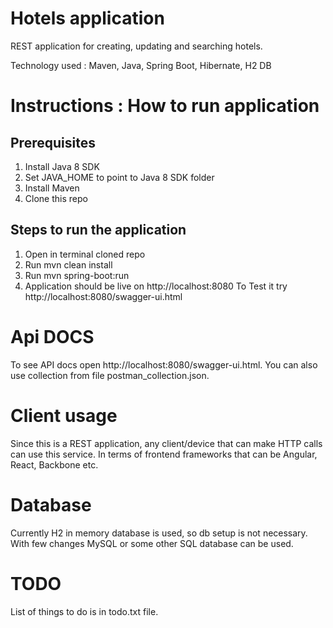 # Hotels application

REST application for creating, updating and searching hotels.

Technology used : Maven, Java, Spring Boot, Hibernate, H2 DB

# Instructions : How to run application

## Prerequisites
1. Install Java 8 SDK
2. Set JAVA_HOME to point to Java 8 SDK folder
3. Install Maven
4. Clone this repo

## Steps to run the application
1. Open in terminal cloned repo
2. Run mvn clean install
3. Run mvn spring-boot:run
4. Application should be live on http://localhost:8080
   To Test it try http://localhost:8080/swagger-ui.html

# Api DOCS
To see API docs open http://localhost:8080/swagger-ui.html.
You can also use collection from file postman_collection.json.

# Client usage
Since this is a REST application, any client/device that can make HTTP calls can use this service. In terms of frontend frameworks that can be Angular, React, Backbone etc.

# Database
Currently H2 in memory database is used, so db setup is not necessary. With few changes MySQL or some other SQL database can be used.

# TODO
List of things to do is in todo.txt file.
